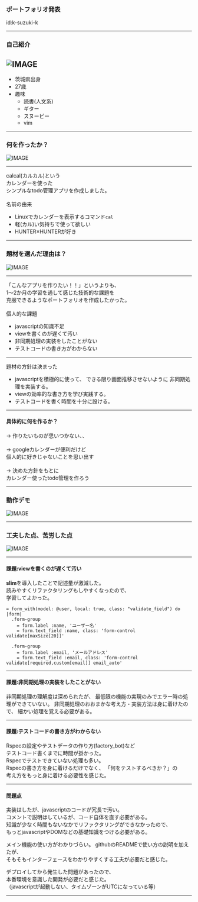 ### ポートフォリオ発表
id:k-suzuki-k

---
### 自己紹介
![IMAGE](assets/img/presentation.png)
---
-  茨城県出身
-  27歳
-  趣味
	-  読書(人文系)
	-  ギター
	-  スヌーピー
	-  vim

---
### 何を作ったか？ 
![IMAGE](assets/img/presentation.png)

---
calcal(カルカル)という<br>
カレンダーを使った<br>
シンプルなtodo管理アプリを作成しました。<br>
<br>
名前の由来
-  Linuxでカレンダーを表示するコマンド`cal`
-  軽(カル)い気持ちで使って欲しい
-  HUNTER×HUNTERが好き

---
###  題材を選んだ理由は？ 
![IMAGE](assets/img/presentation.png)

---
「こんなアプリを作りたい！！」というよりも、<br>
1～2か月の学習を通して感じた技術的な課題を<br>
克服できるようなポートフォリオを作成したかった。<br>
<br>
個人的な課題
-  javascriptの知識不足
-  viewを書くのが遅くて汚い
-  非同期処理の実装をしたことがない
-  テストコードの書き方がわからない
---
題材の方針は決まった
-  javascriptを積極的に使って、
できる限り画面推移させないように
非同期処理を実装する。
-  viewの効率的な書き方を学び実践する。
-  テストコードを書く時間を十分に設ける。

---
####  具体的に何を作るか？

→ 作りたいものが思いつかない、、<br>
<br>
→ googleカレンダーが便利だけど<br>
個人的に好きじゃないことを思い出す<br>
<br>
→ 決めた方針をもとに<br>
カレンダー使ったtodo管理を作ろう

---
###  動作デモ
![IMAGE](assets/img/presentation.png)

---
###  工夫した点、苦労した点
![IMAGE](assets/img/presentation.png)

---
#### 課題:viewを書くのが遅くて汚い
**slim**を導入したことで記述量が激減した。  
読みやすくリファクタリングもしやすくなったので、  
学習してよかった。  
```
= form_with(model: @user, local: true, class: "validate_field") do |form|
  .form-group
    = form.label :name, 'ユーザー名'
    = form.text_field :name, class: 'form-control validate[maxSize[20]]'

  .form-group
    = form.label :email, 'メールアドレス'
    = form.text_field :email, class: 'form-control validate[required,custom[email]] email_auto'
```
---
####  課題:非同期処理の実装をしたことがない
非同期処理の理解度は深められたが、
最低限の機能の実現のみでエラー時の処理ができていない。
非同期処理のおおまかな考え方・実装方法は身に着けたので、
細かい処理を覚える必要がある。

---
####  課題:テストコードの書き方がわからない
Rspecの設定やテストデータの作り方(factory_bot)など  
テストコード書くまでに時間が掛かった。    
Rspecでテストできていない処理も多い。  
Rspecの書き方を身に着けるだけでなく、
「何をテストするべきか？」の  
考え方をもっと身に着ける必要性を感じた。

---
####  問題点
実装はしたが、javascriptのコードが冗長で汚い。  
コメントで説明はしているが、コード自体を直す必要がある。    
知識が少なく時間もないなかでリファクタリングができなかったので、    
もっとjavascriptやDOMなどの基礎知識をつける必要がある。  

メイン機能の使い方がわかりづらい。
githubのREADMEで使い方の説明を加えたが、  
そもそもインターフェースをわかりやすくする工夫が必要だと感じた。  

デプロイしてから発生した問題があったので、  
本番環境を意識した開発が必要だと感じた。  
（javascriptが起動しない、タイムゾーンがUTCになっている等）

---
